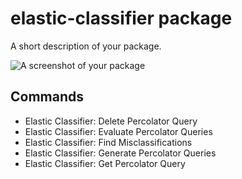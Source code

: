 # elastic-classifier package

A short description of your package.

![A screenshot of your package](https://f.cloud.github.com/assets/69169/2290250/c35d867a-a017-11e3-86be-cd7c5bf3ff9b.gif)

## Commands

* Elastic Classifier: Delete Percolator Query
* Elastic Classifier: Evaluate Percolator Queries
* Elastic Classifier: Find Misclassifications
* Elastic Classifier: Generate Percolator Queries
* Elastic Classifier: Get Percolator Query
